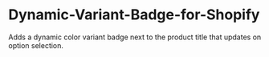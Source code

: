 # Dynamic-Variant-Badge-for-Shopify
Adds a dynamic color variant badge next to the product title that updates on option selection.
